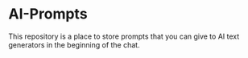 # AI-Prompts
This repository is a place to store prompts that you can give to AI text generators in the beginning of the chat.
